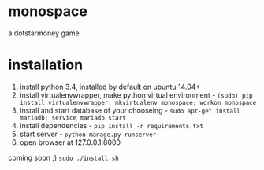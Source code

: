 # monospace
a dotstarmoney game 
# installation
1. install python 3.4, installed by default on ubuntu 14.04+ 
2. install virtualenvwrapper, make python virtual environment - ```(sudo) pip install virtualenvwrapper; mkvirtualenv monospace; workon monospace```
3. install and start database of your chooseing - ```sudo apt-get install mariadb; service mariadb start```
4. install dependencies - ```pip install -r requirements.txt```
5. start server - ```python manage.py runserver```
6. open browser at 127.0.0.1:8000

coming soon ;)
```sudo ./install.sh```
